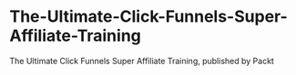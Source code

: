 # The-Ultimate-Click-Funnels-Super-Affiliate-Training
The Ultimate Click Funnels Super Affiliate Training, published by Packt
